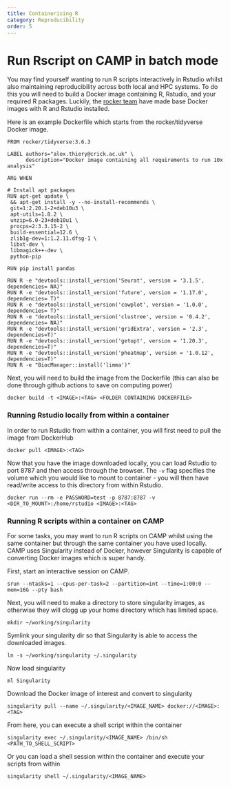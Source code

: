```yaml
---
title: Containerising R
category: Reproducibility
order: 5
---
```


<h1 id="run-rscript-on-camp-in-batch-mode">Run Rscript on CAMP in batch mode</h1>

You may find yourself wanting to run R scripts interactively in Rstudio whilst also maintaining reproducibility across both local and HPC systems. To do this you will need to build a Docker image containing R, Rstudio, and your required R packages. Luckily, the [rocker team](https://www.rocker-project.org/) have made base Docker images with R and Rstudio installed.

Here is an example Dockerfile which starts from the rocker/tidyverse Docker image.
```
FROM rocker/tidyverse:3.6.3

LABEL authors="alex.thiery@crick.ac.uk" \
      description="Docker image containing all requirements to run 10x analysis"

ARG WHEN

# Install apt packages
RUN apt-get update \
 && apt-get install -y --no-install-recommends \
 git=1:2.20.1-2+deb10u3 \
 apt-utils=1.8.2 \
 unzip=6.0-23+deb10u1 \
 procps=2:3.3.15-2 \
 build-essential=12.6 \
 zlib1g-dev=1:1.2.11.dfsg-1 \
 libxt-dev \
 libmagick++-dev \
 python-pip

RUN pip install pandas

RUN R -e "devtools::install_version('Seurat', version = '3.1.5', dependencies= NA)"
RUN R -e "devtools::install_version('future', version = '1.17.0', dependencies= T)"
RUN R -e "devtools::install_version('cowplot', version = '1.0.0', dependencies= T)"
RUN R -e "devtools::install_version('clustree', version = '0.4.2', dependencies= NA)"
RUN R -e "devtools::install_version('gridExtra', version = '2.3', dependencies=T)"
RUN R -e "devtools::install_version('getopt', version = '1.20.3', dependencies=T)"
RUN R -e "devtools::install_version('pheatmap', version = '1.0.12', dependencies=T)"
RUN R -e "BiocManager::install('limma')"
```

Next, you will need to build the image from the Dockerfile (this can also be done through github actions to save on computing power)
```
docker build -t <IMAGE>:<TAG> <FOLDER CONTAINING DOCKERFILE>
```

### Running Rstudio locally from within a container

In order to run Rstudio from within a container, you will first need to pull the image from DockerHub
```
docker pull <IMAGE>:<TAG>
```

Now that you have the image downloaded locally, you can load Rstudio to port 8787 and then access through the browser. The `-v` flag specifies the volume which you would like to mount to container - you will then have read/write access to this directory from within Rstudio.
```
docker run --rm -e PASSWORD=test -p 8787:8787 -v <DIR_TO_MOUNT>:/home/rstudio <IMAGE>:<TAG>
```

### Running R scripts within a container on CAMP

For some tasks, you may want to run R scripts on CAMP whilst using the same container but through the same container you have used locally. CAMP uses Singularity instead of Docker, however Singularity is capable of converting Docker images which is super handy.

First, start an interactive session on CAMP.
```
srun --ntasks=1 --cpus-per-task=2 --partition=int --time=1:00:0 --mem=16G --pty bash
```

Next, you will need to make a directory to store singularity images, as otherwise they will clogg up your home directory which has limited space.
```
mkdir ~/working/singularity
```

Symlink your singularity dir so that Singularity is able to access the downloaded images.
```
ln -s ~/working/singularity ~/.singularity
```

Now load singularity
```
ml Singularity
```

Download the Docker image of interest and convert to singularity
```
singularity pull --name ~/.singularity/<IMAGE_NAME> docker://<IMAGE>:<TAG>
```

From here, you can execute a shell script within the container
```
singularity exec ~/.singularity/<IMAGE_NAME> /bin/sh <PATH_TO_SHELL_SCRIPT>
```

Or you can load a shell session within the container and execute your scripts from within
```
singularity shell ~/.singularity/<IMAGE_NAME>
```
